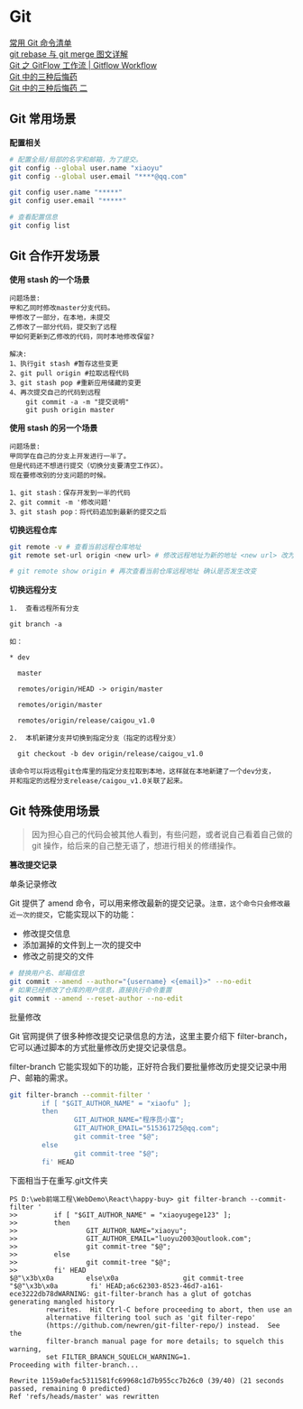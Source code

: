 # Git

[常用 Git 命令清单](https://www.ruanyifeng.com/blog/2015/12/git-cheat-sheet.html)<br>
[git rebase 与 git merge 图文详解](https://blog.csdn.net/weixin_45565886/article/details/133798840)<br>
[Git 之 GitFlow 工作流 | Gitflow Workflow](https://blog.csdn.net/sunyctf/article/details/130587970) <br>
[Git 中的三种后悔药](https://www.cnblogs.com/liuyuelinfighting/p/16788088.html)<br>
[Git 中的三种后悔药 二](https://www.cnblogs.com/liuyuelinfighting/p/16790887.html)

## Git 常用场景

**配置相关**

```bash
# 配置全局/局部的名字和邮箱，为了提交。
git config --global user.name "xiaoyu"
git config --global user.email "****@qq.com"

git config user.name "*****"
git config user.email "*****"

# 查看配置信息
git config list
```

## Git 合作开发场景

**使用 stash 的一个场景**

```:no-line-numbers
问题场景:
甲和乙同时修改master分支代码。
甲修改了一部分，在本地，未提交
乙修改了一部分代码，提交到了远程
甲如何更新到乙修改的代码，同时本地修改保留?

解决:
1、执行git stash #暂存这些变更
2、git pull origin #拉取远程代码
3、git stash pop #重新应用储藏的变更
4、再次提交自己的代码到远程
    git commit -a -m "提交说明"
    git push origin master
```

**使用 stash 的另一个场景**

```:no-line-numbers
问题场景:
甲同学在自己的分支上开发进行一半了。
但是代码还不想进行提交（切换分支要清空工作区）。
现在要修改别的分支问题的时候。

1、git stash：保存开发到一半的代码
2、git commit -m '修改问题'
3、git stash pop：将代码追加到最新的提交之后
```

**切换远程仓库**

```bash
git remote -v # 查看当前远程仓库地址
git remote set-url origin <new url> # 修改远程地址为新的地址 <new url> 改为新的地址

# git remote show origin # 再次查看当前仓库远程地址 确认是否发生改变
```

**切换远程分支**

```
1.  查看远程所有分支

git branch -a

如：

* dev

  master

  remotes/origin/HEAD -> origin/master

  remotes/origin/master

  remotes/origin/release/caigou_v1.0

2.  本机新建分支并切换到指定分支（指定的远程分支）

  git checkout -b dev origin/release/caigou_v1.0

该命令可以将远程git仓库里的指定分支拉取到本地，这样就在本地新建了一个dev分支，
并和指定的远程分支release/caigou_v1.0关联了起来。
```

## Git 特殊使用场景

> 因为担心自己的代码会被其他人看到，有些问题，或者说自己看着自己做的 git 操作，给后来的自己整无语了，想进行相关的修缮操作。

**篡改提交记录**

单条记录修改

Git 提供了 amend 命令，可以用来修改最新的提交记录。`注意，这个命令只会修改最近一次的提交`，它能实现以下的功能：

- 修改提交信息
- 添加漏掉的文件到上一次的提交中
- 修改之前提交的文件

```bash
# 替换用户名、邮箱信息
git commit --amend --author="{username} <{email}>" --no-edit
# 如果已经修改了仓库的用户信息，直接执行命令重置
git commit --amend --reset-author --no-edit
```

批量修改

Git 官网提供了很多种修改提交记录信息的方法，这里主要介绍下 filter-branch，它可以通过脚本的方式批量修改历史提交记录信息。

filter-branch 它能实现如下的功能，正好符合我们要批量修改历史提交记录中用户、邮箱的需求。

```bash
git filter-branch --commit-filter '
        if [ "$GIT_AUTHOR_NAME" = "xiaofu" ];
        then
                GIT_AUTHOR_NAME="程序员小富";
                GIT_AUTHOR_EMAIL="515361725@qq.com";
                git commit-tree "$@";
        else
                git commit-tree "$@";
        fi' HEAD
```
下面相当于在重写.git文件夹
```
PS D:\web前端工程\WebDemo\React\happy-buy> git filter-branch --commit-filter '
>>         if [ "$GIT_AUTHOR_NAME" = "xiaoyugege123" ];  
>>         then
>>                 GIT_AUTHOR_NAME="xiaoyu";    
>>                 GIT_AUTHOR_EMAIL="luoyu2003@outlook.com";
>>                 git commit-tree "$@";
>>         else
>>                 git commit-tree "$@";
>>         fi' HEAD
$@"\x3b\x0a        else\x0a                git commit-tree "$@"\x3b\x0a        fi' HEAD;a6c62303-8523-46d7-a161-ece3222db78dWARNING: git-filter-branch has a glut of gotchas generating mangled history  
         rewrites.  Hit Ctrl-C before proceeding to abort, then use an       
         alternative filtering tool such as 'git filter-repo'
         (https://github.com/newren/git-filter-repo/) instead.  See the      
         filter-branch manual page for more details; to squelch this warning,
         set FILTER_BRANCH_SQUELCH_WARNING=1.
Proceeding with filter-branch...

Rewrite 1159a0efac5311581fc69968c1d7b955cc7b26c0 (39/40) (21 seconds passed, remaining 0 predicted)    
Ref 'refs/heads/master' was rewritten
```
